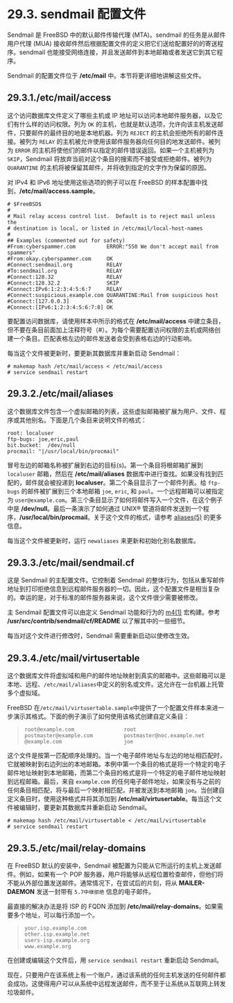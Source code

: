 # 29.3. sendmail 配置文件

Sendmail 是 FreeBSD 中的默认邮件传输代理 (MTA)。sendmail 的任务是从邮件用户代理 (MUA) 接收邮件然后根据配置文件的定义把它们送给配置好的的寄送程序。sendmail 也能接受网络连接，并且发送邮件到本地邮箱或者发送它到其它程序。

Sendmail 的配置文件位于 **/etc/mail** 中。本节将更详细地讲解这些文件。

## 29.3.1./etc/mail/access

这个访问数据库文件定义了哪些主机或 IP 地址可以访问本地邮件服务器，以及它们有什么样的访问权限。列为 `OK` 的主机，也就是默认选项，允许向该主机发送邮件，只要邮件的最终目的地是本地机器。列为 `REJECT` 的主机会拒绝所有的邮件连接。被列为 `RELAY` 的主机被允许使用该邮件服务器向任何目的地发送邮件。被列为 `ERROR` 的主机将使他们的邮件以指定的邮件错误返回。如果一个主机被列为 `SKIP`，Sendmail 将放弃当前对这个条目的搜索而不接受或拒绝邮件。被列为 `QUARANTINE` 的主机将被保留其邮件，并将收到指定的文字作为保留的原因。

对 IPv4 和 IPv6 地址使用这些选项的例子可以在 FreeBSD 的样本配置中找到，**/etc/mail/access.sample**。

```
# $FreeBSD$
#
# Mail relay access control list.  Default is to reject mail unless the
# destination is local, or listed in /etc/mail/local-host-names
#
## Examples (commented out for safety)
#From:cyberspammer.com          ERROR:"550 We don't accept mail from spammers"
#From:okay.cyberspammer.com     OK
#Connect:sendmail.org           RELAY
#To:sendmail.org                RELAY
#Connect:128.32                 RELAY
#Connect:128.32.2               SKIP
#Connect:IPv6:1:2:3:4:5:6:7     RELAY
#Connect:suspicious.example.com QUARANTINE:Mail from suspicious host
#Connect:[127.0.0.3]            OK
#Connect:[IPv6:1:2:3:4:5:6:7:8] OK
```

要配置访问数据库，请使用样本中所示的格式在 **/etc/mail/access** 中建立条目，但不要在条目前面加上注释符号（#）。为每个需要配置访问权限的主机或网络创建一个条目。匹配表格左边的邮件发送者会受到表格右边的行动影响。

每当这个文件被更新时，要更新其数据库并重新启动 Sendmail：

```
# makemap hash /etc/mail/access < /etc/mail/access
# service sendmail restart
```

## 29.3.2./etc/mail/aliases

这个数据库文件包含一个虚拟邮箱的列表，这些虚拟邮箱被扩展为用户、文件、程序或其他别名。下面是几个条目来说明文件的格式：

```
root: localuser
ftp-bugs: joe,eric,paul
bit.bucket:  /dev/null
procmail: "|/usr/local/bin/procmail"
```

冒号左边的邮箱名称被扩展到右边的目标(s)。第一个条目将根邮箱扩展到 `localuser` 邮箱，然后在 **/etc/mail/aliases** 数据库中进行查找。如果没有找到匹配的，邮件就会被投递到 **localuser**。第二个条目显示了一个邮件列表。给 `ftp-bugs` 的邮件被扩展到三个本地邮箱 `joe`, `eric`, 和 `paul`。一个远程邮箱可以被指定为 `user@example.com`。第三个条目显示了如何将邮件写入一个文件，在这个例子中是 **/dev/null**。最后一条演示了如何通过 UNIX® 管道将邮件发送到一个程序，**/usr/local/bin/procmail**。关于这个文件的格式，请参考 [aliases(5)](https://www.freebsd.org/cgi/man.cgi?query=aliases&sektion=5&format=html) 的更多信息。

每当这个文件被更新时，运行 `newaliases` 来更新和初始化别名数据库。

## 29.3.3./etc/mail/sendmail.cf

这是 Sendmail 的主配置文件。它控制着 Sendmail 的整体行为，包括从重写邮件地址到打印拒绝信息到远程邮件服务器的一切。因此，这个配置文件是相当复杂的。幸运的是，对于标准的邮件服务器来说，这个文件很少需要被修改。

主 Sendmail 配置文件可以由定义 Sendmail 功能和行为的 [m4(1)](https://www.freebsd.org/cgi/man.cgi?query=m4&sektion=1&format=html) 宏构建。参考 **/usr/src/contrib/sendmail/cf/README** 以了解其中的一些细节。

每当对这个文件进行修改时，Sendmail 需要重新启动以使修改生效。

## 29.3.4./etc/mail/virtusertable

这个数据库文件将虚拟域和用户的邮件地址映射到真实的邮箱中。这些邮箱可以是本地、远程、`/etc/mail/aliases`中定义的别名或文件。这允许在一台机器上托管多个虚拟域。

FreeBSD 在`/etc/mail/virtusertable.sample`中提供了一个配置文件样本来进一步演示其格式。下面的例子演示了如何使用该格式创建自定义条目：

> ```
> root@example.com                root
> postmaster@example.com          postmaster@noc.example.net
> @example.com                    joe

这个文件是按第一匹配顺序处理的。当一个电子邮件地址与左边的地址相匹配时，它就被映射到右边列出的本地邮箱。本例中第一个条目的格式是将一个特定的电子邮件地址映射到本地邮箱，而第二个条目的格式是将一个特定的电子邮件地址映射到远程邮箱。最后，来自 `example.com` 的任何电子邮件地址，如果没有与之前的任何条目相匹配，将与最后一个映射相匹配，并被发送到本地邮箱 `joe`。当创建自定义条目时，使用这种格式并将其添加到 **/etc/mail/virtusertable**。每当这个文件被编辑时，要更新其数据库并重新启动 Sendmail。

```
# makemap hash /etc/mail/virtusertable < /etc/mail/virtusertable
# service sendmail restart
```

## 29.3.5./etc/mail/relay-domains

在 FreeBSD 默认的安装中，Sendmail 被配置为只能从它所运行的主机上发送邮件。例如，如果有一个 POP 服务器，用户将能够从远程位置检查邮件，但他们将不能从外部位置发送邮件。通常情况下，在尝试后的片刻，将从 **MAILER-DAEMON** 发送一封带有 `5.7中继拒绝` 信息的电子邮件。

最直接的解决办法是将 ISP 的 FQDN 添加到 **/etc/mail/relay-domains**。如果需要多个地址，可以每行添加一个。

> ```
> your.isp.example.com
> other.isp.example.net
> users-isp.example.org
> www.example.org
>```

在创建或编辑这个文件后，用 `service sendmail restart` 重新启动 Sendmail。

现在，只要用户在该系统上有一个账户，通过该系统的任何主机发送的任何邮件都会成功。这使得用户可以从系统中远程发送邮件，而不至于让系统从互联网上转发垃圾邮件。
